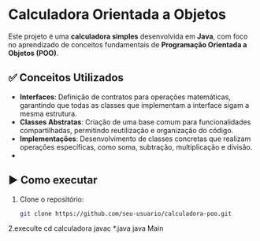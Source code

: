#  Calculadora Orientada a Objetos

Este projeto é uma **calculadora simples** desenvolvida em **Java**, com foco no aprendizado de conceitos fundamentais de **Programação Orientada a Objetos (POO)**.

## ✅ Conceitos Utilizados
- **Interfaces**: Definição de contratos para operações matemáticas, garantindo que todas as classes que implementam a interface sigam a mesma estrutura.
- **Classes Abstratas**: Criação de uma base comum para funcionalidades compartilhadas, permitindo reutilização e organização do código.
- **Implementações**: Desenvolvimento de classes concretas que realizam operações específicas, como soma, subtração, multiplicação e divisão.
- 
## ▶️ Como executar
1. Clone o repositório:
   ```bash
   git clone https://github.com/seu-usuario/calculadora-poo.git
   
2.execulte 
cd calculadora
    javac *.java
java Main

